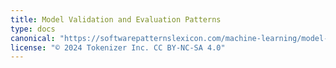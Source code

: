 ```yaml
---
title: Model Validation and Evaluation Patterns
type: docs
canonical: "https://softwarepatternslexicon.com/machine-learning/model-validation-and-evaluation-patterns"
license: "© 2024 Tokenizer Inc. CC BY-NC-SA 4.0"
---
```

